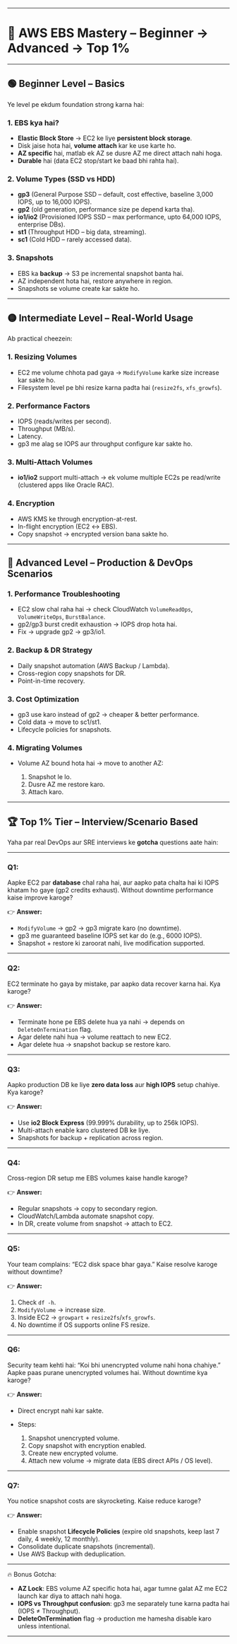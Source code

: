 
---

# 🚀 AWS EBS Mastery – Beginner → Advanced → Top 1%

---

## 🟢 Beginner Level – Basics

Ye level pe ekdum foundation strong karna hai:

### 1. EBS kya hai?

* **Elastic Block Store** → EC2 ke liye **persistent block storage**.
* Disk jaise hota hai, **volume attach** kar ke use karte ho.
* **AZ specific** hai, matlab ek AZ se dusre AZ me direct attach nahi hoga.
* **Durable** hai (data EC2 stop/start ke baad bhi rahta hai).

### 2. Volume Types (SSD vs HDD)

* **gp3** (General Purpose SSD – default, cost effective, baseline 3,000 IOPS, up to 16,000 IOPS).
* **gp2** (old generation, performance size pe depend karta tha).
* **io1/io2** (Provisioned IOPS SSD – max performance, upto 64,000 IOPS, enterprise DBs).
* **st1** (Throughput HDD – big data, streaming).
* **sc1** (Cold HDD – rarely accessed data).

### 3. Snapshots

* EBS ka **backup** → S3 pe incremental snapshot banta hai.
* AZ independent hota hai, restore anywhere in region.
* Snapshots se volume create kar sakte ho.

---

## 🟡 Intermediate Level – Real-World Usage

Ab practical cheezein:

### 1. Resizing Volumes

* EC2 me volume chhota pad gaya → `ModifyVolume` karke size increase kar sakte ho.
* Filesystem level pe bhi resize karna padta hai (`resize2fs`, `xfs_growfs`).

### 2. Performance Factors

* IOPS (reads/writes per second).
* Throughput (MB/s).
* Latency.
* gp3 me alag se IOPS aur throughput configure kar sakte ho.

### 3. Multi-Attach Volumes

* **io1/io2** support multi-attach → ek volume multiple EC2s pe read/write (clustered apps like Oracle RAC).

### 4. Encryption

* AWS KMS ke through encryption-at-rest.
* In-flight encryption (EC2 ↔ EBS).
* Copy snapshot → encrypted version bana sakte ho.

---

## 🔴 Advanced Level – Production & DevOps Scenarios

### 1. Performance Troubleshooting

* EC2 slow chal raha hai → check CloudWatch `VolumeReadOps`, `VolumeWriteOps`, `BurstBalance`.
* gp2/gp3 burst credit exhaustion → IOPS drop hota hai.
* Fix → upgrade gp2 → gp3/io1.

### 2. Backup & DR Strategy

* Daily snapshot automation (AWS Backup / Lambda).
* Cross-region copy snapshots for DR.
* Point-in-time recovery.

### 3. Cost Optimization

* gp3 use karo instead of gp2 → cheaper & better performance.
* Cold data → move to sc1/st1.
* Lifecycle policies for snapshots.

### 4. Migrating Volumes

* Volume AZ bound hota hai → move to another AZ:

  1. Snapshot le lo.
  2. Dusre AZ me restore karo.
  3. Attach karo.

---

## 🏆 Top 1% Tier – Interview/Scenario Based

Yaha par real DevOps aur SRE interviews ke **gotcha** questions aate hain:

---

### Q1:

Aapke EC2 par **database** chal raha hai, aur aapko pata chalta hai ki IOPS khatam ho gaye (gp2 credits exhaust). Without downtime performance kaise improve karoge?

👉 **Answer:**

* `ModifyVolume` → gp2 → gp3 migrate karo (no downtime).
* gp3 me guaranteed baseline IOPS set kar do (e.g., 6000 IOPS).
* Snapshot + restore ki zaroorat nahi, live modification supported.

---

### Q2:

EC2 terminate ho gaya by mistake, par aapko data recover karna hai. Kya karoge?

👉 **Answer:**

* Terminate hone pe EBS delete hua ya nahi → depends on `DeleteOnTermination` flag.
* Agar delete nahi hua → volume reattach to new EC2.
* Agar delete hua → snapshot backup se restore karo.

---

### Q3:

Aapko production DB ke liye **zero data loss** aur **high IOPS** setup chahiye. Kya karoge?

👉 **Answer:**

* Use **io2 Block Express** (99.999% durability, up to 256k IOPS).
* Multi-attach enable karo clustered DB ke liye.
* Snapshots for backup + replication across region.

---

### Q4:

Cross-region DR setup me EBS volumes kaise handle karoge?

👉 **Answer:**

* Regular snapshots → copy to secondary region.
* CloudWatch/Lambda automate snapshot copy.
* In DR, create volume from snapshot → attach to EC2.

---

### Q5:

Your team complains: “EC2 disk space bhar gaya.” Kaise resolve karoge without downtime?

👉 **Answer:**

1. Check `df -h`.
2. `ModifyVolume` → increase size.
3. Inside EC2 → `growpart` + `resize2fs`/`xfs_growfs`.
4. No downtime if OS supports online FS resize.

---

### Q6:

Security team kehti hai: “Koi bhi unencrypted volume nahi hona chahiye.” Aapke paas purane unencrypted volumes hai. Without downtime kya karoge?

👉 **Answer:**

* Direct encrypt nahi kar sakte.
* Steps:

  1. Snapshot unencrypted volume.
  2. Copy snapshot with encryption enabled.
  3. Create new encrypted volume.
  4. Attach new volume → migrate data (EBS direct APIs / OS level).

---

### Q7:

You notice snapshot costs are skyrocketing. Kaise reduce karoge?

👉 **Answer:**

* Enable snapshot **Lifecycle Policies** (expire old snapshots, keep last 7 daily, 4 weekly, 12 monthly).
* Consolidate duplicate snapshots (incremental).
* Use AWS Backup with deduplication.

---

🔥 Bonus Gotcha:

* **AZ Lock**: EBS volume AZ specific hota hai, agar tumne galat AZ me EC2 launch kar diya to attach nahi hoga.
* **IOPS vs Throughput confusion**: gp3 me separately tune karna padta hai (IOPS ≠ Throughput).
* **DeleteOnTermination** flag → production me hamesha disable karo unless intentional.

---

